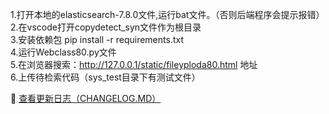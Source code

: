 1.打开本地的elasticsearch-7.8.0文件,运行bat文件。（否则后端程序会提示报错）  
2.在vscode打开copydetect_syn文件作为根目录  
3.安装依赖包 pip install -r requirements.txt  
4.运行Webclass80.py文件  
5.在浏览器搜索：http://127.0.0.1/static/fileyploda80.html 地址  
6.上传待检索代码（sys_test目录下有测试文件）  
  
📄 [查看更新日志（CHANGELOG.MD）](CHANGELOG.MD)
